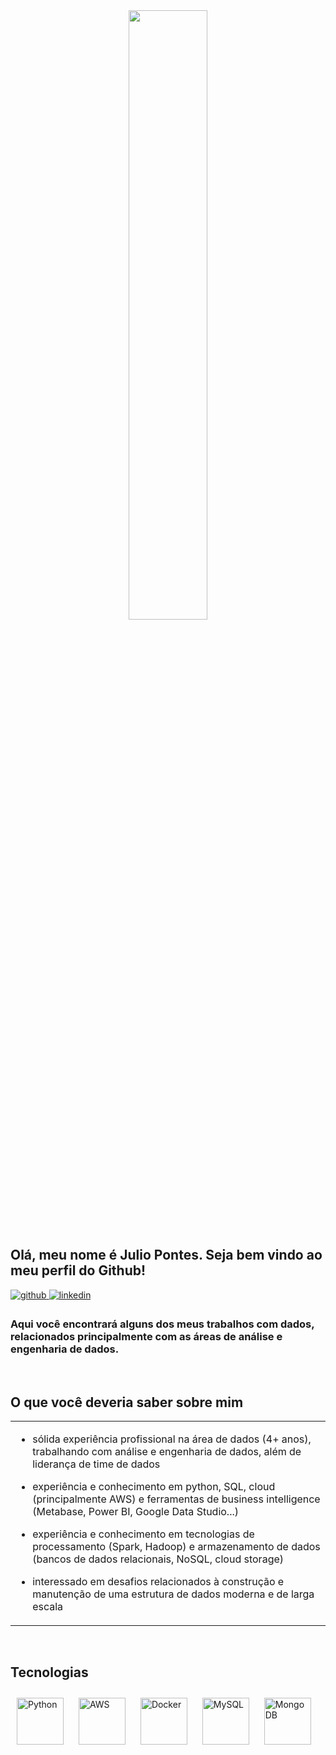 <div align="center">
<img src="https://rishavanand.github.io/static/images/greetings.gif" align="center" style="width: 50%" />
</div>  

## Olá, meu nome é Julio Pontes. Seja bem vindo ao meu perfil do Github!

<a href="https://github.com/juliompontes" target="_blank">
<img src=https://img.shields.io/badge/github-%2324292e.svg?&style=for-the-badge&logo=github&logoColor=white alt=github style="margin-bottom: 5px;" />
</a>
<a href="https://linkedin.com/in/juliomachadop" target="_blank">
<img src=https://img.shields.io/badge/linkedin-%231E77B5.svg?&style=for-the-badge&logo=linkedin&logoColor=white alt=linkedin style="margin-bottom: 5px;" />
</a> 

### Aqui você encontrará alguns dos meus trabalhos com dados, relacionados principalmente com as áreas de análise e engenharia de dados. 

<br/>  


## O que você deveria saber sobre mim  
<table><tr><td valign="top" width="50%">

-  sólida experiência profissional na área de dados (4+ anos), trabalhando com análise e engenharia de dados, além de liderança de time de dados
  

-  experiência e conhecimento em python, SQL, cloud (principalmente AWS) e ferramentas de business intelligence (Metabase, Power BI, Google Data Studio...) 
  

-  experiência e conhecimento em tecnologias de processamento (Spark, Hadoop) e armazenamento de dados (bancos de dados relacionais, NoSQL, cloud storage)
  

-  interessado em desafios relacionados à construção e manutenção de uma estrutura de dados moderna e de larga escala


</td></tr></table>  


<br/>  


## Tecnologias 
<div align="left">  
<img style="margin: 10px" src="https://profilinator.rishav.dev/skills-assets/python-original.svg" alt="Python" height="75" />  
<img style="margin: 10px" src="https://profilinator.rishav.dev/skills-assets/amazonwebservices-original-wordmark.svg" alt="AWS" height="75" />  
<img style="margin: 10px" src="https://profilinator.rishav.dev/skills-assets/docker-original-wordmark.svg" alt="Docker" height="75" />  
<img style="margin: 10px" src="https://profilinator.rishav.dev/skills-assets/mysql-original-wordmark.svg" alt="MySQL" height="75" />  
<img style="margin: 10px" src="https://profilinator.rishav.dev/skills-assets/mongodb-original-wordmark.svg" alt="MongoDB" height="75" />  
</div>  

<br/> 

